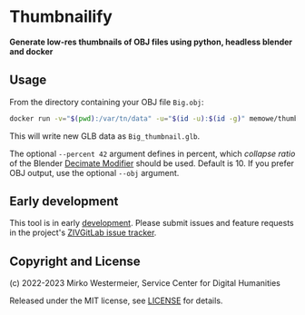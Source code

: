 # Thumbnailify

**Generate low-res thumbnails of OBJ files using python, headless blender and docker**

## Usage

From the directory containing your OBJ file `Big.obj`:

```bash
docker run -v="$(pwd):/var/tn/data" -u="$(id -u):$(id -g)" memowe/thumbnailify:0.0.2 Big.obj --percent 5
```

This will write new GLB data as `Big_thumbnail.glb`.

The optional `--percent 42` argument defines in percent, which *collapse ratio* of the Blender [Decimate Modifier][decmod] should be used. Default is 10. If you prefer OBJ output, use the optional `--obj` argument.

## Early development

This tool is in early [development][repo]. Please submit issues and feature requests in the project's [ZIVGitLab issue tracker][issues].

## Copyright and License

(c) 2022-2023 Mirko Westermeier, Service Center for Digital Humanities

Released under the MIT license, see [LICENSE][license] for details.

[decmod]: https://docs.blender.org/manual/en/latest/modeling/modifiers/generate/decimate.html
[repo]: https://zivgitlab.uni-muenster.de/SCDH/ag-3d/mesh-thumbnailify
[issues]: https://zivgitlab.uni-muenster.de/SCDH/ag-3d/mesh-thumbnailify/-/issues
[license]: LICENSE
